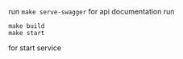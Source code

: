 run ```make serve-swagger``` for api documentation 
run 
```
make build
make start    
```
for start service